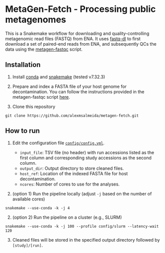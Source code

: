 # MetaGen-Fetch - Processing public metagenomes

This is a Snakemake workflow for downloading and quality-controlling metagenomic read files (FASTQ) from ENA. It uses [fastq-dl](https://github.com/rpetit3/fastq-dl) to first download a set of paired-end reads from ENA, and subsequently QCs the data using the [metagen-fastqc](https://github.com/alexmsalmeida/Metagen-FastQC) script.

## Installation

1. Install [conda](https://conda.io/projects/conda/en/latest/user-guide/install/index.html) and [snakemake](https://snakemake.readthedocs.io/en/stable/getting_started/installation.html) (tested v7.32.3)

2. Prepare and index a FASTA file of your host genome for decontamination. You can follow the instructions provided in the metagen-fastqc script [here](https://github.com/alexmsalmeida/Metagen-FastQC).

3. Clone this repository
```
git clone https://github.com/alexmsalmeida/metagen-fetch.git
```

## How to run

1. Edit the configuration file [`config/config.yml`](config/config.yml).
    - `input_file`: TSV file (no header) with run accessions listed as the first column and corresponding study accessions as the second column.
    - `output_dir`: Output directory to store cleaned files.
    - `host_ref`: Location of the indexed FASTA file for host decontamination.
    - `ncores`: Number of cores to use for the analyses.

2. (option 1) Run the pipeline locally (adjust `-j` based on the number of available cores)
```
snakemake --use-conda -k -j 4
```
2. (option 2) Run the pipeline on a cluster (e.g., SLURM)
```
snakemake --use-conda -k -j 100 --profile config/slurm --latency-wait 120
```

3. Cleaned files will be stored in the specified output directory followed by `[study]/[run]`.
